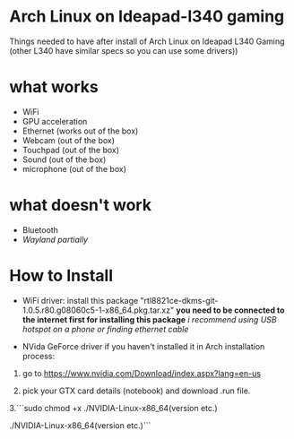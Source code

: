 # Arch Linux on Ideapad-l340 gaming
Things needed to have after install of Arch Linux on Ideapad L340 Gaming (other L340 have similar specs so you can use some drivers))

# what works
- WiFi
- GPU acceleration
- Ethernet (works out of the box)
- Webcam (out of the box)
- Touchpad (out of the box)
- Sound (out of the box)
- microphone (out of the box)

# what doesn't work
- Bluetooth
- *Wayland partially*

# How to Install

- WiFi driver:
install this package "rtl8821ce-dkms-git-1.0.5.r80.g08060c5-1-x86_64.pkg.tar.xz"
**you need to be connected to the internet first for installing this package** *i recommend using USB hotspot on a phone or finding ethernet cable*


- NVida GeForce driver
if you haven't installed it in Arch installation process:

1. go to
https://www.nvidia.com/Download/index.aspx?lang=en-us


2. pick your GTX card details (notebook) and download .run file.


3.```sudo chmod +x ./NVIDIA-Linux-x86_64(version etc.)


./NVIDIA-Linux-x86_64(version etc.)```

